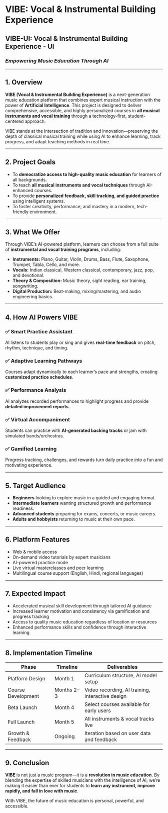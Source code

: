 # VIBE: Vocal & Instrumental Building Experience

## VIBE-UI: Vocal & Instrumental Building Experience - UI
### *Empowering Music Education Through AI*

---

## **1. Overview**

**VIBE (Vocal & Instrumental Building Experience)** is a next-generation music education platform that combines expert musical instruction with the power of **Artificial Intelligence**. This project is designed to deliver comprehensive, accessible, and highly personalized courses in **all musical instruments and vocal training** through a technology-first, student-centered approach.

VIBE stands at the intersection of tradition and innovation—preserving the depth of classical musical training while using AI to enhance learning, track progress, and adapt teaching methods in real time.

---

## **2. Project Goals**

* To **democratize access to high-quality music education** for learners of all backgrounds.
* To teach **all musical instruments and vocal techniques** through AI-enhanced courses.
* To provide **personalized feedback, skill tracking, and guided practice** using intelligent systems.
* To foster creativity, performance, and mastery in a modern, tech-friendly environment.

---

## **3. What We Offer**

Through VIBE’s AI-powered platform, learners can choose from a full suite of **instrumental and vocal training programs**, including:

* **Instruments:** Piano, Guitar, Violin, Drums, Bass, Flute, Saxophone, Trumpet, Tabla, Cello, and more.
* **Vocals:** Indian classical, Western classical, contemporary, jazz, pop, and devotional.
* **Theory & Composition:** Music theory, sight reading, ear training, songwriting.
* **Digital Production:** Beat-making, mixing/mastering, and audio engineering basics.

---

## **4. How AI Powers VIBE**

### ✅ **Smart Practice Assistant**

AI listens to students play or sing and gives **real-time feedback** on pitch, rhythm, technique, and timing.

### ✅ **Adaptive Learning Pathways**

Courses adapt dynamically to each learner’s pace and strengths, creating **customized practice schedules**.

### ✅ **Performance Analysis**

AI analyzes recorded performances to highlight progress and provide **detailed improvement reports**.

### ✅ **Virtual Accompaniment**

Students can practice with **AI-generated backing tracks** or jam with simulated bands/orchestras.

### ✅ **Gamified Learning**

Progress tracking, challenges, and rewards turn daily practice into a fun and motivating experience.

---

## **5. Target Audience**

* **Beginners** looking to explore music in a guided and engaging format.
* **Intermediate learners** wanting structured growth and performance readiness.
* **Advanced students** preparing for exams, concerts, or music careers.
* **Adults and hobbyists** returning to music at their own pace.

---

## **6. Platform Features**

* Web & mobile access
* On-demand video tutorials by expert musicians
* AI-powered practice mode
* Live virtual masterclasses and peer learning
* Multilingual course support (English, Hindi, regional languages)

---

## **7. Expected Impact**

* Accelerated musical skill development through tailored AI guidance
* Increased learner motivation and consistency via gamification and progress tracking
* Access to quality music education regardless of location or resources
* Enhanced performance skills and confidence through interactive learning

---

## **8. Implementation Timeline**

| Phase              | Timeline   | Deliverables                                     |
| ------------------ | ---------- | ------------------------------------------------ |
| Platform Design    | Month 1    | Curriculum structure, AI model setup             |
| Course Development | Months 2–3 | Video recording, AI training, interactive design |
| Beta Launch        | Month 4    | Select courses available for early users         |
| Full Launch        | Month 5    | All instruments & vocal tracks live              |
| Growth & Feedback  | Ongoing    | Iteration based on user data and feedback        |

---

## **9. Conclusion**

**VIBE** is not just a music program—it is a **revolution in music education**. By blending the expertise of skilled musicians with the intelligence of AI, we’re making it easier than ever for students to **learn any instrument, improve rapidly, and fall in love with music**.

With VIBE, the future of music education is personal, powerful, and accessible.
